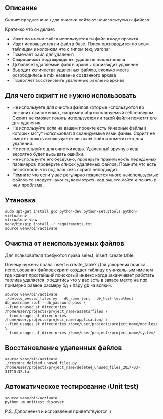 Описание
--------
Скрипт предназначен для очистки сайта от неиспользуемых файлов.

Кратенко что он делает.

- Ишет по имени файла используется ли файл в коде проекта. 
- Ищет используется  ли файл в базе. 
Поиск производится по всем таблицам и колонкам что с типом text, varchar
- Помечает файл для удаления
- Спарашивает подтверждения удаления после поиска
- Добавляет удаляемый файл в архив и производит удаление
- Выводит количество удаленных файлов, сколько места освободилось в mb, название созданного архива
- Позволяет восстановить удаленные файлы из архива

Для чего скрипт не нужно использовать
-------------------------------------
- Не используете  для очистки файлов которые используются во внешних приложениях, например php используемый вебсервером.
 Скрипт не сможет понять используется ли такой файл и пометит его для удаления.
- Не используйте если на вашем проекте есть бинарные файлы в которых могут использоватся сканируемые вами файлы. 
Скрипт не сможет понять используется ли такой файл и пометит его для удаления.  
- Не используйте для очистки кеша. Удаленный вручную кеш вероятно будет вызывать ошибки.
- Не используйте его бездумно, проверьте правильность переданных парамеров, проверьте список удаляемых файлов. 
Помните что есть вероятность что под ваш кейс скрипт неподходит.
- Помните что если у вас регулярно появлется много неиспользуемых файлов то следует наконец посмотреть код вашего сайта и понять в чем проблема.
 

Утановка
--------
```
sudo apt-get install gcc python-dev python-setuptools python-virtualenv
virtualenv venv
venv/bin/pip install -r requirements.txt
source venv/bin/activate
```
Очистка от неиспользуемых файлов
--------------------------------
Для пользователя требуются права select, insert, create table.

Почему нужены права insert и create_table? Для ускорения поиска использования файлов скрипт создает 
таблицу с уникальным именем где хранит простейший поисковый индекс когда заканчивает работать таблица удаляется.
Убедитись что у вас есть в запасе место на hdd примерно равное размеру бд + пару gb на всякий.
```
source venv/bin/activate
./delete_unused_files.py --db_name test --db_host localhost --db_username root --db_password pass \
--find_unused_at_directories /home/user/projects/project_name/assets/files \
--find_usages_at_directories /home/user/projects/project_name/application/ \
--find_usages_at_directories /home/user/projects/project_name/modules/ \
--find_usages_at_directories /home/user/projects/project_name/system/
```
Восстановление удаленных файлов
-------------------------------

```
source venv/bin/activate
./restore_deleted_unused_files.py /home/user/projects/project_name/deleted_unused_files_2017-03-31T15:32.tar
```
Автоматическое тестирование (Unit test)
---------------------------------------
```
source venv/bin/activate
python -m unittest discover
```

P.S. Дополнения и исправления приветствуются :)